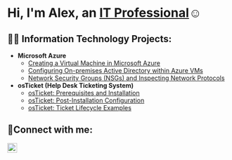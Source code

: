 <h1>Hi, I'm Alex, an <a href="https://linkedin.com/in/Josh">IT Professional</a>☺</h1>

<h2>👨‍💻 Information Technology Projects:</h2>

- <b>Microsoft Azure</b>
  - [Creating a Virtual Machine in Microsoft Azure](https://github.com/jnoriega232/azure-virtualmachine)
  - [Configuring On-premises Active Directory within Azure VMs](https://github.com/jnoriega232/configure-ad)
  - [Network Security Groups (NSGs) and Inspecting Network Protocols](https://github.com/jnoriega232/azure-network-protocols)
- <b>osTicket (Help Desk Ticketing System)</b>
  - [osTicket: Prerequisites and Installation](https://github.com/jnoriega232/osticket-prereqs)
  - [osTicket: Post-Installation Configuration](https://github.com/jnoriega232/post-install-config)
  - [osTicket: Ticket Lifecycle Examples](https://github.com/jnoriega232/ticket-lifecycle)

<h2>🤳Connect with me:</h2>

[<img align="left" alt="Josh | LinkedIn" width="22px" src="https://cdn.jsdelivr.net/npm/simple-icons@v3/icons/linkedin.svg" />][linkedin]

[linkedin]: linkedin.com/in/alexander-noriega-721b4723b

